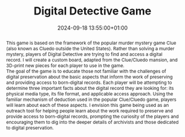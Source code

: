 ---
abstract: "This game is based on the framework of the popular murder mystery game
  Clue (also known as Cluedo outside the United States). Rather than solving a murder
  mystery, players of Digital Detective are trying to find and access a digital record.
  I will create a custom board, adapted from the Clue/Cluedo mansion, and 3D-print
  new pieces for each player to use in the game. \n\nThe goal of the game is to educate
  those not familiar with the challenges of digital preservation about the basic aspects
  that inform the work of preserving and providing access to born-digital records.
  Each player will be attempting to determine three important facts about the digital
  record they are looking for: its physical media type, its file format, and applicable
  access approach. Using the familiar mechanism of deduction used in the popular Clue/Cluedo
  game, players will learn about each of these aspects. \nI envision this game being
  used as an outreach tool for helping people learn about the work required to preserve
  and provide access to born-digital records, prompting the curiosity of the players
  and encouraging them to dig into the deeper details of archivists and those dedicated
  to digital preservation."
creators:
- Jeanne Kramer-Smyth
date: 2024-09-18 13:55:00+01:00
document_url: ''
grand_parent: iPRES
institutions: []
keywords:
- communications and advocacy for dp
- start 2 preserve
landing_page_url: ''
language: eng
layout: publication
license: Creative Commons Attribution 4.0 (CC-BY-4.0)
notes_url: https://docs.google.com/document/d/1TECjLA7x-Wy1GeVBzuw5jjqsObbotGkgJbFvOfm-kpo/edit#heading=h.aar4tupij1po
parent: iPRES 2024
publication_type: game
size: null
slides_url: ''
source_name: iPRES
stream_url: ''
title: Digital Detective Game
year: 2024
---
